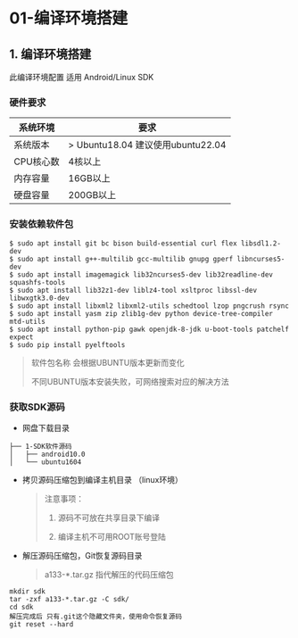 # 01-编译环境搭建




## 1. 编译环境搭建

此编译环境配置 适用 Android/Linux SDK



### 硬件要求

| 系统环境  | 要求                              |
| --------- | --------------------------------- |
| 系统版本  | > Ubuntu18.04 建议使用ubuntu22.04 |
| CPU核心数 | 4核以上                           |
| 内存容量  | 16GB以上                          |
| 硬盘容量  | 200GB以上                         |



### 安装依赖软件包

```
$ sudo apt install git bc bison build-essential curl flex libsdl1.2-dev 
$ sudo apt install g++-multilib gcc-multilib gnupg gperf libncurses5-dev 
$ sudo apt install imagemagick lib32ncurses5-dev lib32readline-dev squashfs-tools 
$ sudo apt install lib32z1-dev liblz4-tool xsltproc libssl-dev libwxgtk3.0-dev 
$ sudo apt install libxml2 libxml2-utils schedtool lzop pngcrush rsync 
$ sudo apt install yasm zip zlib1g-dev python device-tree-compiler mtd-utils
$ sudo apt install python-pip gawk openjdk-8-jdk u-boot-tools patchelf expect
$ sudo pip install pyelftools
```

> 软件包名称 会根据UBUNTU版本更新而变化
>
> 不同UBUNTU版本安装失败，可网络搜索对应的解决方法

### 获取SDK源码

* 网盘下载目录

```
├── 1-SDK软件源码
│   ├── android10.0
│   └── ubuntu1604
```

* 拷贝源码压缩包到编译主机目录 （linux环境）

  > 注意事项：
  >
  > 1. 源码不可放在共享目录下编译
  >
  > 2. 编译主机不可用ROOT账号登陆



* 解压源码压缩包，Git恢复源码目录

  >a133-*.tar.gz 指代解压的代码压缩包

```
mkdir sdk
tar -zxf a133-*.tar.gz -C sdk/
cd sdk
解压完成后 只有.git这个隐藏文件夹，使用命令恢复源码
git reset --hard
```







